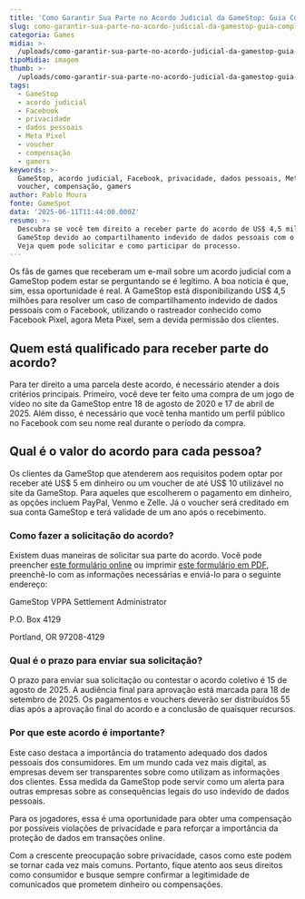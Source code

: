 ```yaml
---
title: 'Como Garantir Sua Parte no Acordo Judicial da GameStop: Guia Completo'
slug: como-garantir-sua-parte-no-acordo-judicial-da-gamestop-guia-completo
categoria: Games
midia: >-
  /uploads/como-garantir-sua-parte-no-acordo-judicial-da-gamestop-guia-completo-thumb.jpg
tipoMidia: imagem
thumb: >-
  /uploads/como-garantir-sua-parte-no-acordo-judicial-da-gamestop-guia-completo-thumb.jpg
tags:
  - GameStop
  - acordo judicial
  - Facebook
  - privacidade
  - dados pessoais
  - Meta Pixel
  - voucher
  - compensação
  - gamers
keywords: >-
  GameStop, acordo judicial, Facebook, privacidade, dados pessoais, Meta Pixel,
  voucher, compensação, gamers
author: Pablo Moura
fonte: GameSpot
data: '2025-06-11T11:44:00.000Z'
resumo: >-
  Descubra se você tem direito a receber parte do acordo de US$ 4,5 milhões da
  GameStop devido ao compartilhamento indevido de dados pessoais com o Facebook.
  Veja quem pode solicitar e como participar do processo.
---
```


Os fãs de games que receberam um e-mail sobre um acordo judicial com a GameStop podem estar se perguntando se é legítimo. A boa notícia é que, sim, essa oportunidade é real. A GameStop está disponibilizando US$ 4,5 milhões para resolver um caso de compartilhamento indevido de dados pessoais com o Facebook, utilizando o rastreador conhecido como Facebook Pixel, agora Meta Pixel, sem a devida permissão dos clientes.

## Quem está qualificado para receber parte do acordo?

Para ter direito a uma parcela deste acordo, é necessário atender a dois critérios principais. Primeiro, você deve ter feito uma compra de um jogo de vídeo no site da GameStop entre 18 de agosto de 2020 e 17 de abril de 2025. Além disso, é necessário que você tenha mantido um perfil público no Facebook com seu nome real durante o período da compra.

## Qual é o valor do acordo para cada pessoa?

Os clientes da GameStop que atenderem aos requisitos podem optar por receber até US$ 5 em dinheiro ou um voucher de até US$ 10 utilizável no site da GameStop. Para aqueles que escolherem o pagamento em dinheiro, as opções incluem PayPal, Venmo e Zelle. Já o voucher será creditado em sua conta GameStop e terá validade de um ano após o recebimento.

### Como fazer a solicitação do acordo?

Existem duas maneiras de solicitar sua parte do acordo. Você pode preencher [este formulário online](https://www.gamestopvppasettlement.com/Home/SubmitClaim) ou imprimir [este formulário em PDF](https://www.gamestopvppasettlement.com/Content/Documents/Claim%20Form.pdf), preenchê-lo com as informações necessárias e enviá-lo para o seguinte endereço:

GameStop VPPA Settlement Administrator

P.O. Box 4129

Portland, OR 97208-4129

### Qual é o prazo para enviar sua solicitação?

O prazo para enviar sua solicitação ou contestar o acordo coletivo é 15 de agosto de 2025. A audiência final para aprovação está marcada para 18 de setembro de 2025. Os pagamentos e vouchers deverão ser distribuídos 55 dias após a aprovação final do acordo e a conclusão de quaisquer recursos.

### Por que este acordo é importante?

Este caso destaca a importância do tratamento adequado dos dados pessoais dos consumidores. Em um mundo cada vez mais digital, as empresas devem ser transparentes sobre como utilizam as informações dos clientes. Essa medida da GameStop pode servir como um alerta para outras empresas sobre as consequências legais do uso indevido de dados pessoais.

Para os jogadores, essa é uma oportunidade para obter uma compensação por possíveis violações de privacidade e para reforçar a importância da proteção de dados em transações online.

Com a crescente preocupação sobre privacidade, casos como este podem se tornar cada vez mais comuns. Portanto, fique atento aos seus direitos como consumidor e busque sempre confirmar a legitimidade de comunicados que prometem dinheiro ou compensações.
